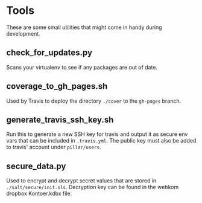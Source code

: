Tools
=====

These are some small utilities that might come in handy during development.


check_for_updates.py
--------------------

Scans your virtualenv to see if any packages are out of date.


coverage_to_gh_pages.sh
-----------------------

Used by Travis to deploy the directory `./cover` to the `gh-pages` branch.


generate_travis_ssh_key.sh
--------------------------

Run this to generate a new SSH key for travis and output it as secure env vars that can be included
in `.travis.yml`. The public key must also be added to travis' account under `pillar/users`.


secure_data.py
--------------

Used to encrypt and decrypt secret values that are stored in `./salt/secure/init.sls`. Decryption
key can be found in the webkom dropbox Kontoer.kdbx file.

